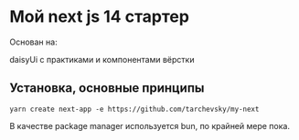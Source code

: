 # Мой next js 14 стартер

Основан на:

daisyUi с практиками и компонентами вёрстки

## Установка, основные принципы

```shell
yarn create next-app -e https://github.com/tarchevsky/my-next
```

В качестве package manager используется bun, по крайней мере пока.
